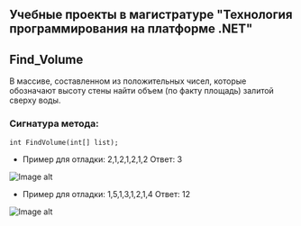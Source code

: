 ## Учебные проекты в магистратуре "Технология программирования на платформе .NET"

## Find_Volume

В массиве, составленном из положительных чисел, которые обозначают высоту стены найти объем (по факту площадь) залитой сверху воды.

### Сигнатура метода:

`int FindVolume(int[] list);`

- Пример для отладки: 2,1,2,1,2,1,2 Ответ: 3

![Image alt](https://github.com/rume73/maga_learning_projects/raw/master/1.1_Find_Volume/media/1.jpg)

- Пример для отладки: 1,5,1,3,1,2,1,4 Ответ: 12

![Image alt](https://github.com/rume73/maga_learning_projects/raw/master/1.1_Find_Volume/media/2.jpg)
